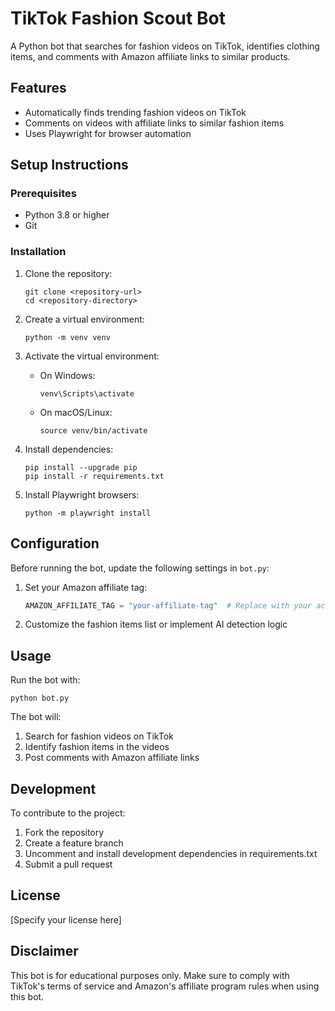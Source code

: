# TikTok Fashion Scout Bot

A Python bot that searches for fashion videos on TikTok, identifies clothing items, and comments with Amazon affiliate links to similar products.

## Features

- Automatically finds trending fashion videos on TikTok
- Comments on videos with affiliate links to similar fashion items
- Uses Playwright for browser automation

## Setup Instructions

### Prerequisites

- Python 3.8 or higher
- Git

### Installation

1. Clone the repository:
   ```
   git clone <repository-url>
   cd <repository-directory>
   ```

2. Create a virtual environment:
   ```
   python -m venv venv
   ```

3. Activate the virtual environment:
   - On Windows:
     ```
     venv\Scripts\activate
     ```
   - On macOS/Linux:
     ```
     source venv/bin/activate
     ```

4. Install dependencies:
   ```
   pip install --upgrade pip
   pip install -r requirements.txt
   ```

5. Install Playwright browsers:
   ```
   python -m playwright install
   ```

## Configuration

Before running the bot, update the following settings in `bot.py`:

1. Set your Amazon affiliate tag:
   ```python
   AMAZON_AFFILIATE_TAG = "your-affiliate-tag"  # Replace with your actual tag
   ```

2. Customize the fashion items list or implement AI detection logic

## Usage

Run the bot with:
```
python bot.py
```

The bot will:
1. Search for fashion videos on TikTok
2. Identify fashion items in the videos 
3. Post comments with Amazon affiliate links

## Development

To contribute to the project:

1. Fork the repository
2. Create a feature branch
3. Uncomment and install development dependencies in requirements.txt
4. Submit a pull request

## License

[Specify your license here]

## Disclaimer

This bot is for educational purposes only. Make sure to comply with TikTok's terms of service and Amazon's affiliate program rules when using this bot.
